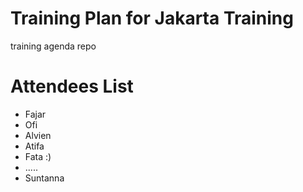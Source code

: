 # Training Plan for Jakarta Training
training agenda repo

# Attendees List

- Fajar
- Ofi
- Alvien
- Atifa
- Fata :)
- .....
- Suntanna

